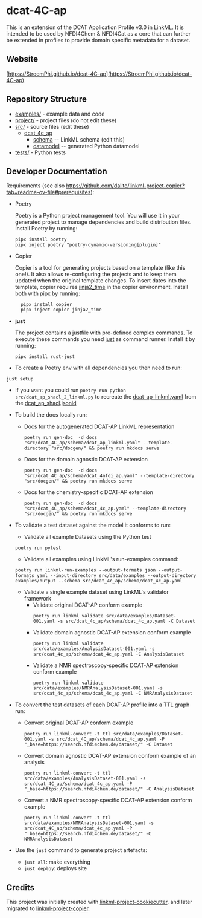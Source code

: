 # dcat-4C-ap

This is an extension of the DCAT Application Profile v3.0 in LinkML. It is intended to be used by NFDI4Chem & NFDI4Cat
as a core that can further be extended in profiles to provide domain specific metadata for a dataset.

## Website

[https://StroemPhi.github.io/dcat-4C-ap](https://StroemPhi.github.io/dcat-4C-ap)

## Repository Structure

* [examples/](examples/) - example data and code
* [project/](project/) - project files (do not edit these)
* [src/](src/) - source files (edit these)
  * [dcat_4c_ap](src/dcat_4c_ap)
    * [schema](src/dcat_4c_ap/schema) -- LinkML schema
      (edit this)
    * [datamodel](src/dcat_4c_ap/datamodel) -- generated
      Python datamodel
* [tests/](tests/) - Python tests

## Developer Documentation

Requirements (see also https://github.com/dalito/linkml-project-copier?tab=readme-ov-file#prerequisites):

* Poetry 
  
  Poetry is a Python project management tool. You will use it in your generated project to manage dependencies and 
  build distribution files. Install Poetry by running:
  ````commandline 
  pipx install poetry
  pipx inject poetry "poetry-dynamic-versioning[plugin]"
  ````
* Copier

  Copier is a tool for generating projects based on a template (like this one!). It also allows re-configuring the projects and to keep them updated when the original template changes. To insert dates into the template, copier requires [jinja2_time](https://github.com/hackebrot/jinja2-time) in the copier environment. Install both with pipx by running:
  ````commandline 
    pipx install copier
    pipx inject copier jinja2_time
  ````
* **just**
  
  The project contains a justfile with pre-defined complex commands. To execute these commands you need [just](https://github.com/casey/just) as command runner. Install it by running:

  ````commandline 
  pipx install rust-just
  ````

*  To create a Poetry env with all dependencies you then need to run:
  ````commandline 
  just setup
  ````
*  If you want you could run `poetry run python src/dcat_ap_shacl_2_linkml.py` to recreate the [dcat_ap_linkml.yaml](src%2Fdcat_4c_ap%2Fschema%2Fdcat_ap_linkml.yaml) from the [dcat_ap_shacl.jsonld](src%2Fdcat_ap_shacl.jsonld)
* To build the docs locally run: 
  * Docs for the autogenerated DCAT-AP LinkML representation

    ````commandline
    poetry run gen-doc  -d docs "src/dcat_4C_ap/schema/dcat_ap_linkml.yaml" --template-directory "src/docgen/" && poetry run mkdocs serve
    ````
  
  * Docs for the domain agnostic DCAT-AP extension
    ````commandline
    poetry run gen-doc  -d docs "src/dcat_4C_ap/schema/dcat_4nfdi_ap.yaml" --template-directory "src/docgen/" && poetry run mkdocs serve
    ````
  
  * Docs for the chemistry-specific DCAT-AP extension
    ````commandline
    poetry run gen-doc  -d docs "src/dcat_4C_ap/schema/dcat_4c_ap.yaml" --template-directory "src/docgen/" && poetry run mkdocs serve
    ````
* To validate a test dataset against the model it conforms to run:
  
  * Validate all example Datasets using the Python test
  ````commandline
  poetry run pytest
  ````
  * Validate all examples using LinkML's run-examples command:
  ````commandline
  poetry run linkml-run-examples --output-formats json --output-formats yaml --input-directory src/data/examples --output-directory examples/output --schema src/dcat_4c_ap/schema/dcat_4c_ap.yaml
  ````
  
  * Validate a single example dataset using LinkML's validator framework
    * Validate original DCAT-AP conform example
      ````commandline
      poetry run linkml validate src/data/examples/Dataset-001.yaml -s src/dcat_4c_ap/schema/dcat_4c_ap.yaml -C Dataset
      ````
    * Validate domain agnostic DCAT-AP extension conform example
      ````commandline
      poetry run linkml validate src/data/examples/AnalysisDataset-001.yaml -s src/dcat_4c_ap/schema/dcat_4c_ap.yaml -C AnalysisDataset
      ````
    * Validate a NMR spectroscopy-specific DCAT-AP extension conform example
      ````commandline
      poetry run linkml validate src/data/examples/NMRAnalysisDataset-001.yaml -s src/dcat_4c_ap/schema/dcat_4c_ap.yaml -C NMRAnalysisDataset
      ````

* To convert the test datasets of each DCAT-AP profile into a TTL graph run:
  * Convert original DCAT-AP conform example
     ````commandline
    poetry run linkml-convert -t ttl src/data/examples/Dataset-001.yaml -s src/dcat_4C_ap/schema/dcat_4c_ap.yaml -P "_base=https://search.nfdi4chem.de/dataset/" -C Dataset
    ````
  * Convert domain agnostic DCAT-AP extension conform example of an analysis
    ````commandline
    poetry run linkml-convert -t ttl src/data/examples/AnalysisDataset-001.yaml -s src/dcat_4C_ap/schema/dcat_4c_ap.yaml -P "_base=https://search.nfdi4chem.de/dataset/" -C AnalysisDataset
    ````
  * Convert a NMR spectroscopy-specific DCAT-AP extension conform example
    ````commandline
    poetry run linkml-convert -t ttl src/data/examples/NMRAnalysisDataset-001.yaml -s src/dcat_4C_ap/schema/dcat_4c_ap.yaml -P "_base=https://search.nfdi4chem.de/dataset/" -C NMRAnalysisDataset
    ````

* Use the `just` command to generate project artefacts:
  * `just all`: make everything
  * `just deploy`: deploys site


## Credits

This project was initially created with
[linkml-project-cookiecutter](https://github.com/linkml/linkml-project-cookiecutter).
and later migrated to
[linkml-project-copier](https://github.com/dalito/linkml-project-copier).

